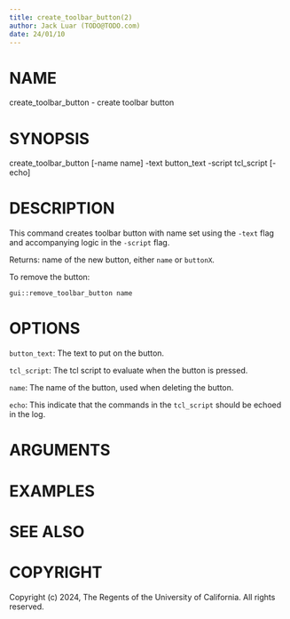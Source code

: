 ```yaml
---
title: create_toolbar_button(2)
author: Jack Luar (TODO@TODO.com)
date: 24/01/10
---
```


# NAME

create_toolbar_button - create toolbar button

# SYNOPSIS

create_toolbar_button [-name name]
                      -text button_text
                      -script tcl_script 
                      [-echo]


# DESCRIPTION

This command creates toolbar button with name set using the
`-text` flag and accompanying logic in the `-script` flag.

Returns: name of the new button, either ``name`` or ``buttonX``.

To remove the button: 

```
gui::remove_toolbar_button name
```

# OPTIONS

`button_text`:  The text to put on the button.

`tcl_script`:  The tcl script to evaluate when the button is pressed.

`name`:  The name of the button, used when deleting the button.

`echo`:  This indicate that the commands in the ``tcl_script`` should be echoed in the log.

# ARGUMENTS

# EXAMPLES

# SEE ALSO

# COPYRIGHT

Copyright (c) 2024, The Regents of the University of California. All rights reserved.
